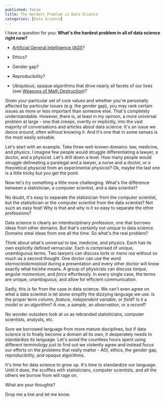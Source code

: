 ```yaml
---
published: false
title: The Hardest Problem in Data Science
categories: [Data Science]
---
```


I have a question for you: **What's the hardest problem in all of data science right now?** 

* [Artificial General Intelligence (AGI)](https://en.wikipedia.org/wiki/Artificial_general_intelligence)? 

* Ethics? 

* Gender gap?

* Reproducibility?

* Ubiquitous, opaque algorithms that drive nearly all facets of our lives (see [Weapons of Math Destruction](https://www.amazon.com/Weapons-Math-Destruction-Increases-Inequality/dp/0553418815))? 
 
Given your particular set of core values and whether you're personally affected by particular issues (e.g. the gender gap), you may rank certain issues as more or less important than someone else. That's completely understandable. However, there is, at least in my opinion, a more universal problem at large - one that creeps, overtly or implicitly, into the vast majority of conversations and articles about data science. It's an issue we dance around, often without knowing it. And it's one that in some senses is the most easily solvable.  

Let's start with an example. Take three well-known domains: law, medicine, and physics. I imagine few people would struggle differentiating a lawyer, a doctor, and a physicist. Let's drill down a level. How many people would struggle delineating a paralegal and a lawyer, a nurse and a doctor, or a theoretical physicist from an experimental physicist? Ok, maybe the last one is a little tricky but you get the point. 

Now let's try something a little more challenging. What's the difference between a statistician, a computer scientist, and a data scientist?

No doubt, it's easy to separate the statistician from the computer scientist, but the statisitician or the computer scientist from the data scientist? Not such an easy feat! Why is that and why is it so easy to separate the other professions? 

Data science is clearly an interdisciplinary profession, one that borrows ideas from other domains. But that's certainly not unique to data science. Domains steal ideas from one all the time. So what's the real problem?

Think about what's universal to law, medicine, and physics. Each has its own explicitly defined vernacular. Each is comprised of unique, unambiguous terms. Two lawyers can discuss *torts* or *mens rea* without so much as a second thought. One doctor can use the word *sternocleidomastoid* during a presentation and every other doctor will know exactly what he/she means. A group of physicists can discuss *torque*, *angular momentum*, and *force* effortlessly. In every single case, the terms are unique, unambiguous, and allow for efficient communication.

Sadly, this is far from the case in data science. We can't even agree on what a data scientist is let alone simplify the dizzying language we use. Is the proper term *column*, *feature*, *independent variable*, or *field*? Is it a *model* or an *algorithm*? A *row*, a *sample*, an *observation*, or a *record*? 

No wonder outsiders look at us as rebranded statisticians, computer scientists, analysts, etc.

Sure we borrowed language from more mature disciplines, but if data science is to finally become a domain all its own, it desperately needs to standardize its language. Let's avoid the countless hours spent using different terminology just to find out we violently agree and instead focus our efforts on the problems that really matter - AGI, ethics, the gender gap, reproducibility, and opaque algorithms.

It's time for data science to grow up. It's time to standardize our language. Until it does, the scuffles with statisticians, computer scientists, and all the others we borrow from will rage on. 

What are your thoughts? 

Drop me a line and let me know.
